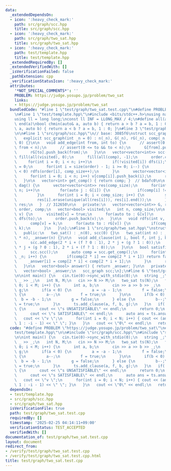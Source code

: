 ```yaml
---
data:
  _extendedDependsOn:
  - icon: ':heavy_check_mark:'
    path: src/graph/scc.hpp
    title: src/graph/scc.hpp
  - icon: ':heavy_check_mark:'
    path: src/graph/two_sat.hpp
    title: src/graph/two_sat.hpp
  - icon: ':heavy_check_mark:'
    path: test/template.hpp
    title: test/template.hpp
  _extendedRequiredBy: []
  _extendedVerifiedWith: []
  _isVerificationFailed: false
  _pathExtension: cpp
  _verificationStatusIcon: ':heavy_check_mark:'
  attributes:
    '*NOT_SPECIAL_COMMENTS*': ''
    PROBLEM: https://judge.yosupo.jp/problem/two_sat
    links:
    - https://judge.yosupo.jp/problem/two_sat
  bundledCode: "#line 1 \"test/graph/two_sat.test.cpp\"\n#define PROBLEM \"https://judge.yosupo.jp/problem/two_sat\"\
    \n#line 1 \"test/template.hpp\"\n#include <bits/stdc++.h>\nusing namespace std;\n\
    using ll = long long;\nconst ll INF = LLONG_MAX / 4;\n#define all(a) begin(a),\
    \ end(a)\nbool chmin(auto& a, auto b) { return a > b ? a = b, 1 : 0; }\nbool chmax(auto&\
    \ a, auto b) { return a < b ? a = b, 1 : 0; }\n#line 3 \"test/graph/two_sat.test.cpp\"\
    \n\n#line 1 \"src/graph/scc.hpp\"\n// base: 3085f6\nstruct scc_graph {\n   public:\n\
    \   explicit scc_graph(int _n = 0) : n(_n), G(_n), rG(_n), comp(_n, -1), visited(_n,\
    \ 0) {}\n\n   void add_edge(int from, int to) {\n      // assert(0 <= from &&\
    \ from < n);\n      // assert(0 <= to && to < n);\n      G[from].push_back(to);\n\
    \      rG[to].push_back(from);\n   }\n\n   vector<vector<int>> scc() {\n     \
    \ fill(all(visited), 0);\n      fill(all(comp), -1);\n      order.clear();\n \
    \     for(int i = 0; i < n; i++)\n         if(!visited[i]) dfs(i);\n      comp_size\
    \ = 0;\n      for(int i = size(order) - 1; i >= 0; i--) {\n         if(comp[order[i]]\
    \ < 0) rdfs(order[i], comp_size++);\n      }\n      vector<vector<int>> v(comp_size);\n\
    \      for(int i = 0; i < n; i++) v[comp[i]].push_back(i);\n      return v;\n\
    \   }\n\n   vector<int> get_comp() { return comp; }  // bdafc0\n\n   vector<vector<int>>\
    \ dag() {\n      vector<vector<int>> res(comp_size);\n      for(int i = 0; i <\
    \ n; i++)\n         for(auto j : G[i]) {\n            if(comp[i] != comp[j]) res[comp[i]].push_back(comp[j]);\n\
    \         }\n      for(int i = 0; i < comp_size; i++) {\n         sort(all(res[i]));\n\
    \         res[i].erase(unique(all(res[i])), res[i].end());\n      }\n      return\
    \ res;\n   }  // 312650\n\n   private:\n   vector<vector<int>> G, rG;\n   vector<int>\
    \ order, comp;\n   vector<bool> visited;\n   int n, comp_size;\n\n   void dfs(int\
    \ v) {\n      visited[v] = true;\n      for(auto to : G[v])\n         if(!visited[to])\
    \ dfs(to);\n      order.push_back(v);\n   }\n\n   void rdfs(int v, int k) {\n\
    \      comp[v] = k;\n      for(auto to : rG[v]) {\n         if(comp[to] < 0) rdfs(to,\
    \ k);\n      }\n   }\n};\n#line 1 \"src/graph/two_sat.hpp\"\nstruct two_sat {\n\
    \   public:\n   two_sat() : _n(0), scc(0) {}\n   two_sat(int n) : _n(n), scc(2\
    \ * n), _answer(n) {}\n\n   void add_clause(int i, bool f, int j, bool g) {\n\
    \      scc.add_edge(2 * i + (f ? 0 : 1), 2 * j + (g ? 1 : 0));\n      scc.add_edge(2\
    \ * j + (g ? 0 : 1), 2 * i + (f ? 1 : 0));\n   }\n\n   bool satisfiable() {\n\
    \      scc.scc();\n      auto comp = scc.get_comp();\n      for(int i = 0; i <\
    \ _n; i++) {\n         if(comp[2 * i] == comp[2 * i + 1]) return false;\n    \
    \     _answer[i] = comp[2 * i] < comp[2 * i + 1];\n      }\n      return true;\n\
    \   }\n\n   vector<bool> answer() { return _answer; }\n\n   private:\n   int _n;\n\
    \   vector<bool> _answer;\n   scc_graph scc;\n};\n#line 6 \"test/graph/two_sat.test.cpp\"\
    \n\nint main() {\n   cin.tie(0)->sync_with_stdio(0);\n   string _;\n   cin >>\
    \ _ >> _;\n   int N, M;\n   cin >> N >> M;\n   two_sat ts(N);\n   for(int i =\
    \ 0; i < M; i++) {\n      int a, b;\n      cin >> a >> b >> _;\n      bool f,\
    \ g;\n      if(a < 0) {\n         a = -a - 1;\n         f = false;\n      } else\
    \ {\n         a--;\n         f = true;\n      }\n\n      if(b < 0) {\n       \
    \  b = -b - 1;\n         g = false;\n      } else {\n         b--;\n         g\
    \ = true;\n      }\n      ts.add_clause(a, f, b, g);\n   }\n   if(!ts.satisfiable())\
    \ {\n      cout << \"s UNSATISFIABLE\" << endl;\n      return 0;\n   } else {\n\
    \      cout << \"s SATISFIABLE\" << endl;\n      auto ans = ts.answer();\n   \
    \   cout << \"v \";\n      for(int i = 0; i < N; i++) { cout << (ans[i] ? i +\
    \ 1 : -i - 1) << \" \"; }\n   }\n   cout << \"0\" << endl;\n   return 0;\n}\n"
  code: "#define PROBLEM \"https://judge.yosupo.jp/problem/two_sat\"\n#include \"\
    test/template.hpp\"\n\n#include \"src/graph/scc.hpp\"\n#include \"src/graph/two_sat.hpp\"\
    \n\nint main() {\n   cin.tie(0)->sync_with_stdio(0);\n   string _;\n   cin >>\
    \ _ >> _;\n   int N, M;\n   cin >> N >> M;\n   two_sat ts(N);\n   for(int i =\
    \ 0; i < M; i++) {\n      int a, b;\n      cin >> a >> b >> _;\n      bool f,\
    \ g;\n      if(a < 0) {\n         a = -a - 1;\n         f = false;\n      } else\
    \ {\n         a--;\n         f = true;\n      }\n\n      if(b < 0) {\n       \
    \  b = -b - 1;\n         g = false;\n      } else {\n         b--;\n         g\
    \ = true;\n      }\n      ts.add_clause(a, f, b, g);\n   }\n   if(!ts.satisfiable())\
    \ {\n      cout << \"s UNSATISFIABLE\" << endl;\n      return 0;\n   } else {\n\
    \      cout << \"s SATISFIABLE\" << endl;\n      auto ans = ts.answer();\n   \
    \   cout << \"v \";\n      for(int i = 0; i < N; i++) { cout << (ans[i] ? i +\
    \ 1 : -i - 1) << \" \"; }\n   }\n   cout << \"0\" << endl;\n   return 0;\n}"
  dependsOn:
  - test/template.hpp
  - src/graph/scc.hpp
  - src/graph/two_sat.hpp
  isVerificationFile: true
  path: test/graph/two_sat.test.cpp
  requiredBy: []
  timestamp: '2025-02-25 04:14:11+09:00'
  verificationStatus: TEST_ACCEPTED
  verifiedWith: []
documentation_of: test/graph/two_sat.test.cpp
layout: document
redirect_from:
- /verify/test/graph/two_sat.test.cpp
- /verify/test/graph/two_sat.test.cpp.html
title: test/graph/two_sat.test.cpp
---
```

